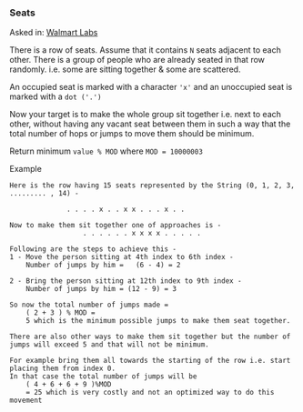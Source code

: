 ### Seats

Asked in: [Walmart Labs](#)

There is a row of seats. Assume that it contains `N` seats adjacent to each other. There is a group of people who are already seated in that row randomly. i.e. some are sitting together & some are scattered.

An occupied seat is marked with a character `'x'` and an unoccupied seat is marked with a `dot ('.')`

Now your target is to make the whole group sit together i.e. next to each other, without having any vacant seat between them in such a way that the total number of hops or jumps to move them should be minimum.

Return minimum `value % MOD` where `MOD = 10000003`

Example
```
Here is the row having 15 seats represented by the String (0, 1, 2, 3, ......... , 14) -

              . . . . x . . x x . . . x . .

Now to make them sit together one of approaches is -
                  . . . . . . x x x x . . . . .

Following are the steps to achieve this -
1 - Move the person sitting at 4th index to 6th index -  
    Number of jumps by him =   (6 - 4) = 2

2 - Bring the person sitting at 12th index to 9th index - 
    Number of jumps by him = (12 - 9) = 3

So now the total number of jumps made = 
    ( 2 + 3 ) % MOD = 
    5 which is the minimum possible jumps to make them seat together.

There are also other ways to make them sit together but the number of jumps will exceed 5 and that will not be minimum.

For example bring them all towards the starting of the row i.e. start placing them from index 0. 
In that case the total number of jumps will be 
    ( 4 + 6 + 6 + 9 )%MOD 
    = 25 which is very costly and not an optimized way to do this movement
```
